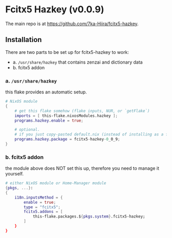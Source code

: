 # Fcitx5 Hazkey (v0.0.9)

The main repo is at <https://github.com/7ka-Hiira/fcitx5-hazkey>.

## Installation

There are two parts to be set up for fcitx5-hazkey to work:

- a. `/usr/share/hazkey` that contains zenzai and dictionary data
- b. fcitx5 addon

### a. `/usr/share/hazkey`

this flake provides an automatic setup.

```nix
# NixOS module
{
    # get this flake somehow (flake inputs, NUR, or `getFlake`)
    imports = [ this-flake.nixosModules.hazkey ];
    programs.hazkey.enable = true;

    # optional.
    # if you just copy-pasted default.nix (instead of installing as a flake), you need to provide fcitx5-hazkey separately, otherwise it won't evaluate.
    programs.hazkey.package = fcitx5-hazkey-0_0_9;
}
```

### b. fcitx5 addon

the module above does NOT set this up, therefore you need to manage it yourself.

```nix
# either NixOS module or Home-Manager module
{pkgs, ...}:
{
    i18n.inputsMethod = {
        enable = true;
        type = "fcitx5";
        fcitx5.addons = [
            this-flake.packages.${pkgs.system}.fcitx5-hazkey;
        ]
    }
}
```
